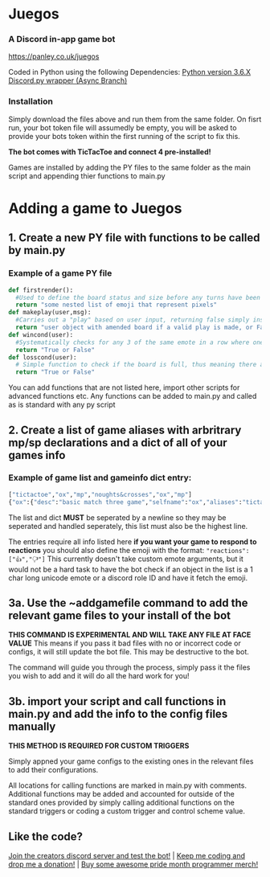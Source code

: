 # Juegos
### A Discord in-app game bot
https://panley.co.uk/juegos

Coded in Python using the following Dependencies:
[Python version 3.6.X](https://www.python.org/downloads/release/python-368/)
[Discord.py wrapper (Async Branch)](https://discordpy.readthedocs.io/en/async/api.html)


### Installation

Simply download the files above and run them from the same folder.
On fisrt run, your bot token file will assumedly be empty, you will be asked to provide your bots token within the first running of the script to fix this.

**The bot comes with TicTacToe and connect 4 pre-installed!**

Games are installed by adding the PY files to the same folder as the main script and appending thier functions to main.py

# Adding a game to Juegos

## 1. Create a new PY file with functions to be called by main.py

### Example of a game PY file

```py
def firstrender():
  #Used to define the board status and size before any turns have been enacted
  return "some nested list of emoji that represent pixels"
def makeplay(user,msg):
  #Carries out a "play" based on user input, returning false simply insinuates an invaild or no play was made. If the user says "exit" they leave the game
  return "user object with amended board if a valid play is made, or False if not (or "exit" if the player said exit and the game accepts user leaving)"
def wincond(user):
  #Systematically checks for any 3 of the same emote in a row where one can't be the blank emote, stopping a blank board from being a win
  return "True or False"
def losscond(user):
  # Simple function to check if the board is full, thus meaning there are no possible moves and no-one wins
  return "True or False"
```

You can add functions that are not listed here, import other scripts for advanced functions etc. Any functions can be added to main.py and called as is standard with any py script

## 2. Create a list of game aliases with arbritrary mp/sp declarations and a dict of all of your games info

### Example of game list and gameinfo dict entry:

```py
["tictactoe","ox","mp","noughts&crosses","ox","mp"]
{"ox":{"desc":"basic match three game","selfname":"ox","aliases":"tictactoe | noughts&crosses","creator":"Panley#3274","minplayers":2,"maxplayers":2,"ctrlmsg":"To control the game, reply with game commands. In this game, reposnd in the following fashion:\n`tl` `tm` `tr`\n`ml` `mm` `mr`\n`bl` `bm` `br`","cscheme":[0,0]}}
```

The list and dict **MUST** be seperated by a newline so they may be seperated and handled seperately, this list must also be the highest line.

The entries require all info listed here **if you want your game to respond to reactions** you should also define the emoji with the format: `"reactions":["👍","🖓"]` This currently doesn't take custom emote arguments, but it would not be a hard task to have the bot check if an object in the list is a 1 char long unicode emote or a discord role ID and have it fetch the emoji.

## 3a. Use the ~addgamefile command to add the relevant game files to your install of the bot

**THIS COMMAND IS EXPERIMENTAL AND WILL TAKE ANY FILE AT FACE VALUE**
This means if you pass it bad files with no or incorrect code or configs, it will still update the bot file. This may be destructive to the bot.

The command will guide you through the process, simply pass it the files you wish to add and it will do all the hard work for you!

## 3b. import your script and call functions in main.py and add the info to the config files manually

**THIS METHOD IS REQUIRED FOR CUSTOM TRIGGERS**

Simply appned your game configs to the existing ones in the relevant files to add their configurations.

All locations for calling functions are marked in main.py with comments. Additional functions may be added and accounted for outside of the standard ones provided by simply calling additional functions on the standard triggers or coding a custom trigger and control scheme value.

## Like the code?
[Join the creators discord server and test the bot!](https://discord.gg/tBs8MRE) | [Keep me coding and drop me a donation!](https://panley.co.uk/pp) | [Buy some awesome pride month programmer merch!](https://panley.co.uk/shop-pantopia)
